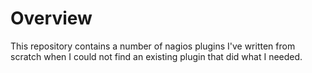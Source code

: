 # Overview
This repository contains a number of nagios plugins I've written from scratch when I could not find an existing plugin that did what I needed.
